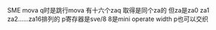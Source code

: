 SME mova q时是跳行mova 有十六个zaq 取得是同个za的 但za是za0 za1 za2……za16排列的
p寄存器是sve/8 8是mini operate width p也可以交织

